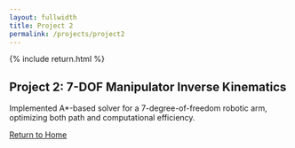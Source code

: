 ```yaml
---
layout: fullwidth
title: Project 2
permalink: /projects/project2
---
```


{% include return.html %}

<section class="project-details">
  <h1>Project 2: 7-DOF Manipulator Inverse Kinematics</h1>
  <p>
    Implemented A*-based solver for a 7-degree-of-freedom robotic arm,
    optimizing both path and computational efficiency.
  </p>
</section>

<footer class="page-return-footer">
  <a href="/" class="return-btn">Return to Home</a>
</footer>
